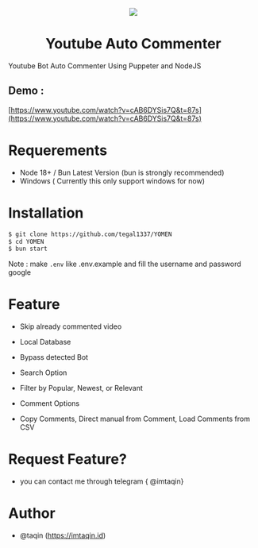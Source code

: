 

  <p align="center">
  <image src="https://github.com/user-attachments/assets/6e057c2f-e633-4a72-ad51-c0c2e26dcc2e" align="center"/>
<h1 align="center"> Youtube Auto Commenter </h1>
Youtube Bot Auto Commenter Using Puppeter and NodeJS
    </p>

## Demo :
[https://www.youtube.com/watch?v=cAB6DYSis7Q&t=87s](https://www.youtube.com/watch?v=cAB6DYSis7Q&t=87s)
    
# Requerements

- Node 18+ / Bun Latest Version (bun is strongly recommended)
- Windows ( Currently this only support windows for now)

#  Installation 

```bash
$ git clone https://github.com/tegal1337/YOMEN
$ cd YOMEN
$ bun start
```
Note : 
make `.env` like .env.example and fill the username and password google


# Feature

- Skip already commented video
- Local Database
- Bypass detected Bot

- Search Option
- Filter by Popular, Newest, or Relevant

- Comment Options
- Copy Comments, Direct manual from Comment, Load Comments from CSV


# Request Feature?

- you can contact me through telegram { @imtaqin}

           

# Author
- @taqin (https://imtaqin.id)
